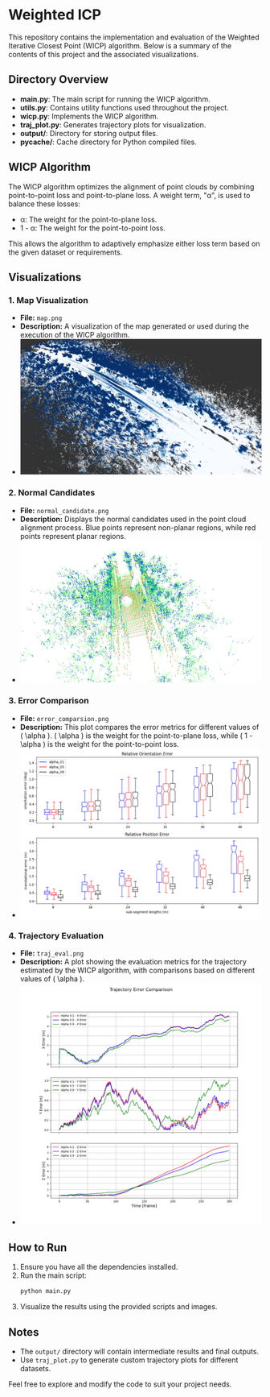 # Weighted ICP

This repository contains the implementation and evaluation of the Weighted Iterative Closest Point (WICP) algorithm. Below is a summary of the contents of this project and the associated visualizations.

## Directory Overview

- **main.py**: The main script for running the WICP algorithm.
- **utils.py**: Contains utility functions used throughout the project.
- **wicp.py**: Implements the WICP algorithm.
- **traj_plot.py**: Generates trajectory plots for visualization.
- **output/**: Directory for storing output files.
- **__pycache__/**: Cache directory for Python compiled files.

## WICP Algorithm

The WICP algorithm optimizes the alignment of point clouds by combining point-to-point loss and point-to-plane loss. A weight term, "α", is used to balance these losses:
- α: The weight for the point-to-plane loss.
- 1 - α: The weight for the point-to-point loss.

This allows the algorithm to adaptively emphasize either loss term based on the given dataset or requirements.

## Visualizations

### 1. Map Visualization
- **File:** `map.png`
- **Description:** A visualization of the map generated or used during the execution of the WICP algorithm.
- ![Map](map.png)

### 2. Normal Candidates
- **File:** `normal_candidate.png`
- **Description:** Displays the normal candidates used in the point cloud alignment process. Blue points represent non-planar regions, while red points represent planar regions.
- ![Normal Candidates](normal_candidate.png)

### 3. Error Comparison
- **File:** `error_comparsion.png`
- **Description:** This plot compares the error metrics for different values of \( \alpha \). \( \alpha \) is the weight for the point-to-plane loss, while \( 1 - \alpha \) is the weight for the point-to-point loss.
- ![Error Comparison](error_comparsion.png)

### 4. Trajectory Evaluation
- **File:** `traj_eval.png`
- **Description:** A plot showing the evaluation metrics for the trajectory estimated by the WICP algorithm, with comparisons based on different values of \( \alpha \).
- ![Trajectory Evaluation](traj_eval.png)

## How to Run

1. Ensure you have all the dependencies installed.
2. Run the main script:
   ```bash
   python main.py
   ```
3. Visualize the results using the provided scripts and images.

## Notes

- The `output/` directory will contain intermediate results and final outputs.
- Use `traj_plot.py` to generate custom trajectory plots for different datasets.

Feel free to explore and modify the code to suit your project needs.
